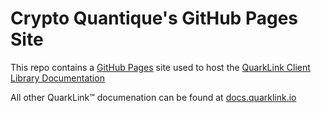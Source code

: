 # Crypto Quantique's GitHub Pages Site
This repo contains a [GitHub Pages](https://pages.github.com/) site used to host the [QuarkLink Client Library Documentation](https://cryptoquantique.github.io/Resources/Documentation/QuarkLink-Client/)

All other QuarkLink™ documenation can be found at [docs.quarklink.io](https://docs.quarklink.io/)
